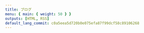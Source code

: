 ```yaml
---
title: ブログ
menu: { main: { weight: 50 } }
outputs: [HTML, RSS]
default_lang_commit: c0a5eea5d720b0e075efa87f99dcf58c89106268
---
```

